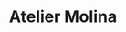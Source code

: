 ---
title: "Atelier Molina"
url: /ciudad-autonoma-de-buenos-aires/atelier-molina/
shop: Kleidung
---
